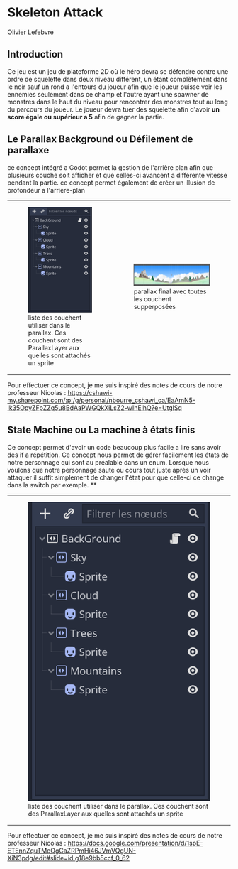 # Skeleton Attack
Olivier Lefebvre
## Introduction
Ce jeu est un jeu de plateforme 2D où le héro devra se défendre contre une ordre de squelette dans deux niveau différent, un étant complètement dans le noir sauf un rond a l'entours du joueur afin que le joueur puisse voir les ennemies seulement dans ce champ et l'autre ayant une spawner de monstres dans le haut du niveau pour rencontrer des monstres tout au long du parcours du joueur. Le joueur devra tuer des squelette afin d'avoir **un score égale ou supérieur a 5** afin de gagner la partie.

## Le Parallax Background ou Défilement de parallaxe
ce concept intégré a Godot permet la gestion de l'arrière plan afin que plusieurs couche soit afficher et que celles-ci avancent a différente vitesse pendant la partie. ce concept permet également de créer un illusion de profondeur a l'arrière-plan

<table>
    <tr>
        <td>
            <figure>
                <img src="Asset/Concept/parallax1.png"/>
                <figcaption>liste des couchent utiliser dans le parallax. Ces couchent sont des ParallaxLayer aux quelles sont attachés un sprite</figcaption>
            </figure>
        </td>  
        <td>  
            <figure>
                <img src="Asset/Concept/parallax2.png"/>
                <figcaption>parallax final avec toutes les couchent supperposées</figcaption>
            </figure>
        </td>
    </tr>
</table>

Pour effectuer ce concept, je me suis inspiré des notes de cours de notre professeur Nicolas : https://cshawi-my.sharepoint.com/:p:/g/personal/nbourre_cshawi_ca/EaAmN5-Ik35OpyZFpZZq5u8BdAaPWGQkXiLsZ2-wIhElhQ?e=UtglSq

## State Machine ou La machine à états finis
Ce concept permet d'avoir un code beaucoup plus facile a lire sans avoir des if a répétition. Ce concept nous permet de gérer facilement les états de notre personnage qui sont au préalable dans un enum. Lorsque nous voulons que notre personnage saute ou cours tout juste après un voir attaquer il suffit simplement de changer l'état pour que celle-ci ce change dans la switch par exemple.
**
<table>
    <tr>
        <td>
            <figure>
                <img src="Asset/Concept/parallax1.png"/>
                <figcaption>liste des couchent utiliser dans le parallax. Ces couchent sont des ParallaxLayer aux quelles sont attachés un sprite</figcaption>
            </figure>
        </td>  
    </tr>
</table>

Pour effectuer ce concept, je me suis inspiré des notes de cours de notre professeur Nicolas : https://docs.google.com/presentation/d/1spE-ETEnnZquTMeOgCaZRPmHi46JVmVQgUN-XiN3pdg/edit#slide=id.g18e9bb5ccf_0_62